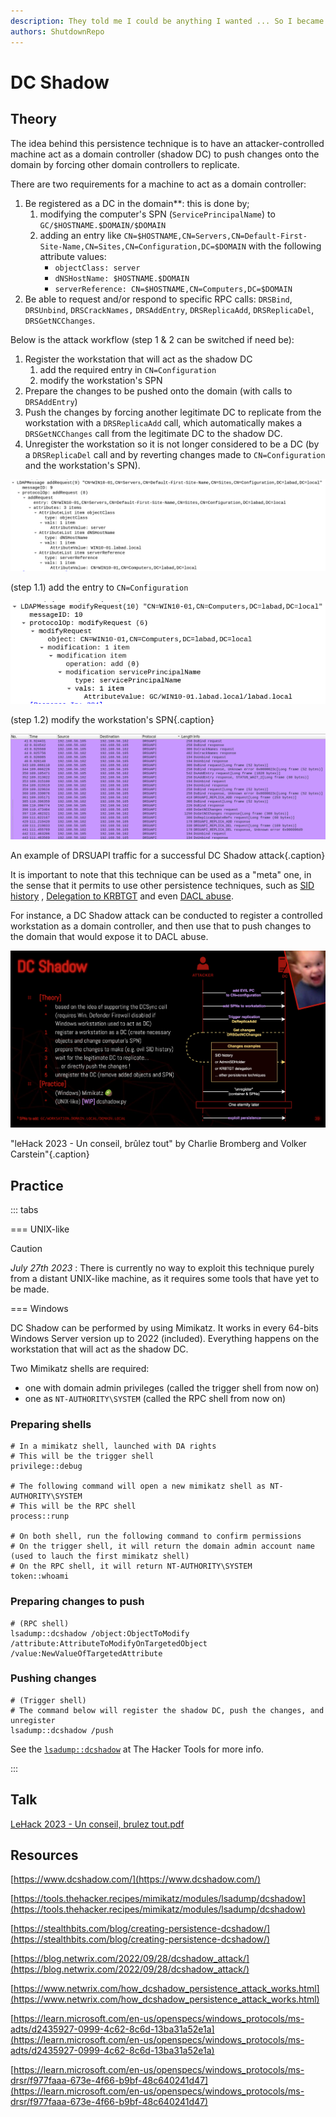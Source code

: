```yaml
---
description: They told me I could be anything I wanted ... So I became a domain controller
authors: ShutdownRepo
---
```


# DC Shadow

## Theory

The idea behind this persistence technique is to have an attacker-controlled machine act as a domain controller (shadow DC) to push changes onto the domain by forcing other domain controllers to replicate.

There are two requirements for a machine to act as a domain controller:

1. Be registered as a DC in the domain**: this is done by;
   1. modifying the computer's SPN (`ServicePrincipalName`) to `GC/$HOSTNAME.$DOMAIN/$DOMAIN`
   2. adding an entry like `CN=$HOSTNAME,CN=Servers,CN=Default-First-Site-Name,CN=Sites,CN=Configuration,DC=$DOMAIN` with the following attribute values:
      * `objectClass: server`
      * `dNSHostName: $HOSTNAME.$DOMAIN`
      * `serverReference: CN=$HOSTNAME,CN=Computers,DC=$DOMAIN`
2. Be able to request and/or respond to specific RPC calls: `DRSBind`, `DRSUnbind`, `DRSCrackNames,` `DRSAddEntry`, `DRSReplicaAdd`, `DRSReplicaDel`, `DRSGetNCChanges`.

Below is the attack workflow (step 1 & 2 can be switched if need be):

1. Register the workstation that will act as the shadow DC
    1. add the required entry in `CN=Configuration`
    2. modify the workstation's SPN
2. Prepare the changes to be pushed onto the domain (with calls to `DRSAddEntry`)
3. Push the changes by forcing another legitimate DC to replicate from the workstation with a `DRSReplicaAdd` call, which automatically makes a `DRSGetNCChanges` call from the legitimate DC to the shadow DC.
4. Unregister the workstation so it is not longer considered to be a DC (by a `DRSReplicaDel` call and by reverting changes made to `CN=Configuration` and the workstation's SPN). 

![](<./assets/Adding entry to Configuration container.png>)

<div class="caption">(step 1.1) add the entry to <code>CN=Configuration</code></div>


![](<./assets/Modifying the workstation SPN.png>)

(step 1.2) modify the workstation's SPN{.caption}


![](<./assets/DRSUAPI network capture.png>)

An example of DRSUAPI traffic for a successful DC Shadow attack{.caption}


It is important to note that this technique can be used as a "meta" one, in the sense that it permits to use other persistence techniques, such as [SID history](../sid-history.md) , [Delegation to KRBTGT](../kerberos/delegation-to-krbtgt.md) and even [DACL abuse](../dacl).

For instance, a DC Shadow attack can be conducted to register a controlled workstation as a domain controller, and then use that to push changes to the domain that would expose it to DACL abuse.

![](<./assets/overview.png>)

"leHack 2023 - Un conseil, brûlez tout" by Charlie Bromberg and Volker Carstein"{.caption}


## Practice

::: tabs

=== UNIX-like

> [!CAUTION]
> _July 27th 2023_ : There is currently no way to exploit this technique purely from a distant UNIX-like machine, as it requires some tools that have yet to be made.


=== Windows

DC Shadow can be performed by using Mimikatz. It works in every 64-bits Windows Server version up to 2022 (included). Everything happens on the workstation that will act as the shadow DC.

Two Mimikatz shells are required:

* one with domain admin privileges (called the trigger shell from now on)
* one as `NT-AUTHORITY\SYSTEM` (called the RPC shell from now on)

### Preparing shells


```
# In a mimikatz shell, launched with DA rights
# This will be the trigger shell
privilege::debug

# The following command will open a new mimikatz shell as NT-AUTHORITY\SYSTEM
# This will be the RPC shell
process::runp

# On both shell, run the following command to confirm permissions
# On the trigger shell, it will return the domain admin account name (used to lauch the first mimikatz shell)
# On the RPC shell, it will return NT-AUTHORITY\SYSTEM
token::whoami
```


### Preparing changes to push


```
# (RPC shell)
lsadump::dcshadow /object:ObjectToModify /attribute:AttributeToModifyOnTargetedObject /value:NewValueOfTargetedAttribute
```


### Pushing changes


```
# (Trigger shell)
# The command below will register the shadow DC, push the changes, and unregister
lsadump::dcshadow /push
```


See the [`lsadump::dcshadow`](https://tools.thehacker.recipes/mimikatz/modules/lsadump/dcshadow) at The Hacker Tools for more info.

:::


## Talk

[LeHack 2023 - Un conseil, brulez tout.pdf](<../../.gitbook/assets/LeHack 2023 - Un conseil, brulez tout.pdf>)

## Resources

[https://www.dcshadow.com/](https://www.dcshadow.com/)

[https://tools.thehacker.recipes/mimikatz/modules/lsadump/dcshadow](https://tools.thehacker.recipes/mimikatz/modules/lsadump/dcshadow)

[https://stealthbits.com/blog/creating-persistence-dcshadow/](https://stealthbits.com/blog/creating-persistence-dcshadow/)

[https://blog.netwrix.com/2022/09/28/dcshadow_attack/](https://blog.netwrix.com/2022/09/28/dcshadow_attack/)

[https://www.netwrix.com/how_dcshadow_persistence_attack_works.html](https://www.netwrix.com/how_dcshadow_persistence_attack_works.html)

[https://learn.microsoft.com/en-us/openspecs/windows_protocols/ms-adts/d2435927-0999-4c62-8c6d-13ba31a52e1a](https://learn.microsoft.com/en-us/openspecs/windows_protocols/ms-adts/d2435927-0999-4c62-8c6d-13ba31a52e1a)

[https://learn.microsoft.com/en-us/openspecs/windows_protocols/ms-drsr/f977faaa-673e-4f66-b9bf-48c640241d47](https://learn.microsoft.com/en-us/openspecs/windows_protocols/ms-drsr/f977faaa-673e-4f66-b9bf-48c640241d47)
